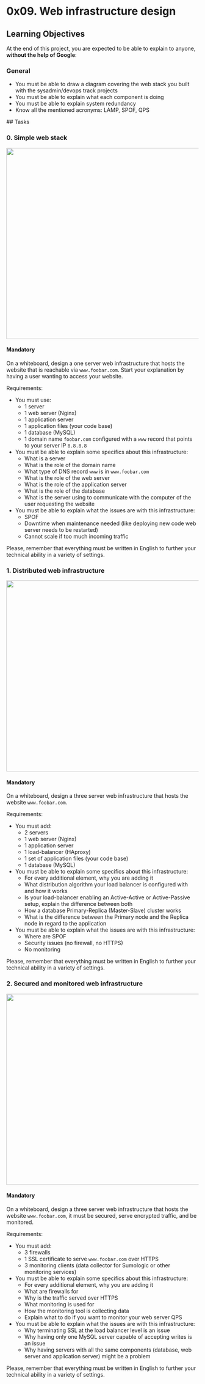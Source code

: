 <div class="project row">
  <div class="col-xs-12 col-md-10 col-lg-8 contains-images">
<h1 class="gap">0x09. Web infrastructure design</h1>
<h2>Learning Objectives</h2>
<p>At the end of this project, you are expected to be able to explain to anyone</a>, <strong>without the help of Google</strong>:</p>
<h3>General</h3>
<ul>
<li>You must be able to draw a diagram covering the web stack you built with the sysadmin/devops track projects</li>
<li>You must be able to explain what each component is doing</li>
<li>You must be able to explain system redundancy</li>
<li>Know all the mentioned acronyms: LAMP, SPOF, QPS</li>
</ul>
## Tasks
<h3 class="panel-title">
      0. Simple web stack
    </h3>
<img src="https://i.imgur.com/9s7Y4ZJ.jpg"width="900" height="500"></img>
<div>
<span class="label label-info">
<h4>Mandatory</h4>
</span>
</div>
  </div>
  <div class="panel-body">
    <span id="user_id" data-id="2867"></span>
<p>On a whiteboard, design a one server web infrastructure that hosts the website that is reachable via <code>www.foobar.com</code>. Start your explanation by having a user wanting to access your website.</p>
<p>Requirements:</p>
<ul>
<li> You must use:
<ul>
<li>1 server</li>
<li>1 web server (Nginx)</li>
<li>1 application server</li>
<li>1 application files (your code base)</li>
<li>1 database (MySQL)</li>
<li>1 domain name <code>foobar.com</code> configured with a <code>www</code> record that points to your server IP <code>8.8.8.8</code></li>
</ul></li>
<li>You must be able to explain some specifics about this infrastructure:
<ul>
<li>What is a server</li>
<li>What is the role of the domain name</li>
<li>What type of DNS record <code>www</code> is in <code>www.foobar.com</code></li>
<li>What is the role of the web server</li>
<li>What is the role of the application server</li>
<li>What is the role of the database</li>
<li>What is the server using to communicate with the computer of the user requesting the website</li>
</ul></li>
<li>You must be able to explain what the issues are with this infrastructure:
<ul>
<li>SPOF</li>
<li>Downtime when maintenance needed (like deploying new code web server needs to be restarted)</li>
<li>Cannot scale if too much incoming traffic</li>
</ul></li>
</ul>
<p>Please, remember that everything must be written in English to further your technical ability in a variety of settings.</p>
  </div>
  <div class="panel-heading panel-heading-actions">
    <h3 class="panel-title">
      1. Distributed web infrastructure
    </h3>
<img src="https://i.imgur.com/TUoYo9m.jpg"width="900" height="500"></img>
<div>
        <span class="label label-info">
<h4>Mandatory</h4>
        </span>
    </div>
  </div>
  <div class="panel-body">
    <span id="user_id" data-id="2867"></span>
<p>On a whiteboard, design a three server web infrastructure that hosts the website <code>www.foobar.com</code>.</p>
<p>Requirements:</p>
<ul>
<li> You must add:
<ul>
<li>2 servers</li>
<li>1 web server (Nginx)</li>
<li>1 application server</li>
<li>1 load-balancer (HAproxy)</li>
<li>1 set of application files (your code base)</li>
<li>1 database (MySQL)</li>
</ul></li>
<li>You must be able to explain some specifics about this infrastructure:
<ul>
<li>For every additional element, why you are adding it</li>
<li>What distribution algorithm your load balancer is configured with and how it works</li>
<li>Is your load-balancer enabling an Active-Active or Active-Passive setup, explain the difference between both</li>
<li>How a database Primary-Replica (Master-Slave) cluster works</li>
<li>What is the difference between the Primary node and the Replica node in regard to the application</li>
</ul></li>
<li>You must be able to explain what the issues are with this infrastructure:
<ul>
<li>Where are SPOF</li>
<li>Security issues (no firewall, no HTTPS)</li>
<li>No monitoring</li>
</ul></li>
</ul>
<p>Please, remember that everything must be written in English to further your technical ability in a variety of settings.</p>
  </div>
    <div data-role="task1756" data-position="3" id="task-num-2">
      <div class="panel panel-default task-card " id="task-1756">
  <span id="user_id" data-id="2867"></span>
  <div class="panel-heading panel-heading-actions">
    <h3 class="panel-title">
      2. Secured and monitored web infrastructure
    </h3>
<img src="https://i.imgur.com/gZex2hU.jpg"width="900" height="500"></img>
<div>
        <span class="label label-info">
<h4>Mandatory</h4>
        </span>
    </div>
  </div>
  <div class="panel-body">
    <span id="user_id" data-id="2867"></span>
<!-- Progress vs Score -->
<!-- Task Body -->
<p>On a whiteboard, design a three server web infrastructure that hosts the website <code>www.foobar.com</code>, it must be secured, serve encrypted traffic, and be monitored.</p>
<p>Requirements:</p>
<ul>
<li> You must add:
<ul>
<li>3 firewalls </li>
<li>1 SSL certificate to serve <code>www.foobar.com</code> over HTTPS</li>
<li>3 monitoring clients (data collector for Sumologic or other monitoring services)</li>
</ul></li>
<li>You must be able to explain some specifics about this infrastructure:
<ul>
<li>For every additional element, why you are adding it</li>
<li>What are firewalls for</li>
<li>Why is the traffic served over HTTPS</li>
<li>What monitoring is used for</li>
<li>How the monitoring tool is collecting data</li>
<li>Explain what to do if you want to monitor your web server QPS</li>
</ul></li>
<li>You must be able to explain what the issues are with this infrastructure:
<ul>
<li>Why terminating SSL at the load balancer level is an issue</li>
<li>Why having only one MySQL server capable of accepting writes is an issue</li>
<li>Why having servers with all the same components (database, web server and application server) might be a problem</li>
</ul></li>
</ul>
<p>Please, remember that everything must be written in English to further your technical ability in a variety of settings.</p>
